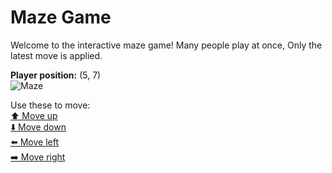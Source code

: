 # Maze Game  
Welcome to the interactive maze game! Many people play at once, Only the latest move is applied.

**Player position:** (5, 7)  
![Maze](https://github-maze-game.vercel.app/images/pos_5_7.png?t=1760682989908)

Use these to move:  
[⬆️ Move up](https://github-maze-game.vercel.app/move/5_7_w)  
[⬇️ Move down](https://github-maze-game.vercel.app/move/5_7_s)  
[⬅️ Move left](https://github-maze-game.vercel.app/move/5_7_a)  
[➡️ Move right](https://github-maze-game.vercel.app/move/5_7_d)
